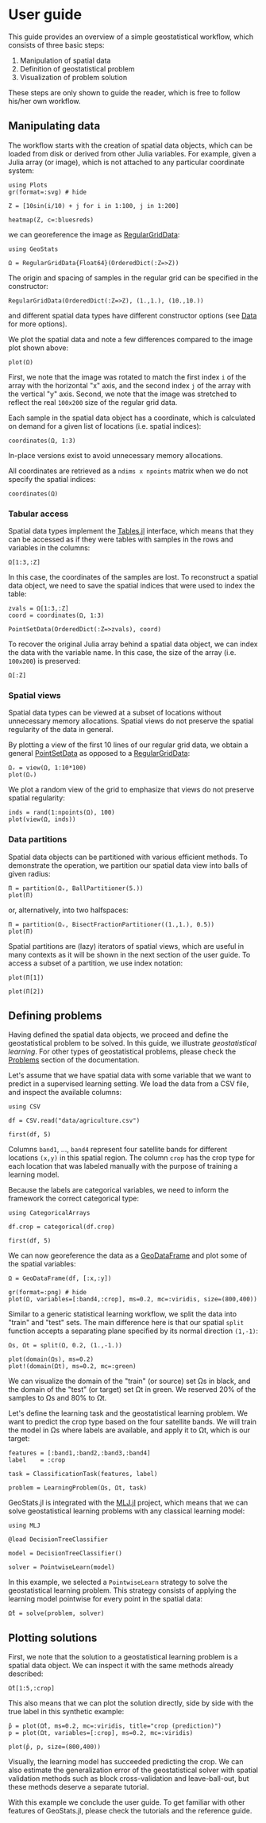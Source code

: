 # User guide

This guide provides an overview of a simple geostatistical workflow, which consists of
three basic steps:

1. Manipulation of spatial data
2. Definition of geostatistical problem
3. Visualization of problem solution

These steps are only shown to guide the reader, which is free to follow his/her own workflow.

## Manipulating data

The workflow starts with the creation of spatial data objects, which can be loaded from
disk or derived from other Julia variables. For example, given a Julia array (or image),
which is not attached to any particular coordinate system:

```@example userguide
using Plots
gr(format=:svg) # hide

Z = [10sin(i/10) + j for i in 1:100, j in 1:200]

heatmap(Z, c=:bluesreds)
```

we can georeference the image as [RegularGridData](@ref):

```@example userguide
using GeoStats

Ω = RegularGridData{Float64}(OrderedDict(:Z=>Z))
```

The origin and spacing of samples in the regular grid can be specified in the constructor:

```@example userguide
RegularGridData(OrderedDict(:Z=>Z), (1.,1.), (10.,10.))
```

and different spatial data types have different constructor options (see [Data](data.md) for more options).

We plot the spatial data and note a few differences compared to the image plot shown above:

```@example userguide
plot(Ω)
```

First, we note that the image was rotated to match the first index `i` of the array
with the horizontal "x" axis, and the second index `j` of the array with the vertical
"y" axis. Second, we note that the image was stretched to reflect the real `100x200`
size of the regular grid data.

Each sample in the spatial data object has a coordinate, which is calculated on demand
for a given list of locations (i.e. spatial indices):

```@example userguide
coordinates(Ω, 1:3)
```

In-place versions exist to avoid unnecessary memory allocations.

All coordinates are retrieved as a `ndims x npoints` matrix when we do not specify
the spatial indices:

```@example userguide
coordinates(Ω)
```

### Tabular access

Spatial data types implement the [Tables.jl](https://github.com/JuliaData/Tables.jl)
interface, which means that they can be accessed as if they were tables with samples
in the rows and variables in the columns:

```@example userguide
Ω[1:3,:Z]
```

In this case, the coordinates of the samples are lost. To reconstruct a spatial data
object, we need to save the spatial indices that were used to index the table:

```@example userguide
zvals = Ω[1:3,:Z]
coord = coordinates(Ω, 1:3)

PointSetData(OrderedDict(:Z=>zvals), coord)
```

To recover the original Julia array behind a spatial data object, we can index the
data with the variable name. In this case, the size of the array (i.e. `100x200`)
is preserved:

```@example userguide
Ω[:Z]
```

### Spatial views

Spatial data types can be viewed at a subset of locations without unnecessary
memory allocations. Spatial views do not preserve the spatial regularity of the
data in general.

By plotting a view of the first 10 lines of our regular grid data, we obtain a
general [PointSetData](@ref) as opposed to a [RegularGridData](@ref):

```@example userguide
Ωᵥ = view(Ω, 1:10*100)
plot(Ωᵥ)
```

We plot a random view of the grid to emphasize that views do not preserve
spatial regularity:

```@example userguide
inds = rand(1:npoints(Ω), 100)
plot(view(Ω, inds))
```

### Data partitions

Spatial data objects can be partitioned with various efficient methods.
To demonstrate the operation, we partition our spatial data view into
balls of given radius:

```@example userguide
Π = partition(Ωᵥ, BallPartitioner(5.))
plot(Π)
```

or, alternatively, into two halfspaces:

```@example userguide
Π = partition(Ωᵥ, BisectFractionPartitioner((1.,1.), 0.5))
plot(Π)
```

Spatial partitions are (lazy) iterators of spatial views, which are useful in
many contexts as it will be shown in the next section of the user guide. To
access a subset of a partition, we use index notation:

```@example userguide
plot(Π[1])
```

```@example userguide
plot(Π[2])
```

## Defining problems

Having defined the spatial data objects, we proceed and define the geostatistical
problem to be solved. In this guide, we illustrate *geostatistical learning*. For
other types of geostatistical problems, please check the [Problems](problems.md)
section of the documentation.

Let's assume that we have spatial data with some variable that we want to predict
in a supervised learning setting. We load the data from a CSV file, and inspect
the available columns:

```@example userguide
using CSV

df = CSV.read("data/agriculture.csv")

first(df, 5)
```

Columns `band1`, ..., `band4` represent four satellite bands for different
locations `(x,y)` in this spatial region. The column `crop` has the crop type
for each location that was labeled manually with the purpose of training a
learning model.

Because the labels are categorical variables, we need to inform the framework
the correct categorical type:

```@example userguide
using CategoricalArrays

df.crop = categorical(df.crop)

first(df, 5)
```

We can now georeference the data as a [GeoDataFrame](@ref) and plot some of
the spatial variables:

```@example userguide
Ω = GeoDataFrame(df, [:x,:y])

gr(format=:png) # hide
plot(Ω, variables=[:band4,:crop], ms=0.2, mc=:viridis, size=(800,400))
```

Similar to a generic statistical learning workflow, we split the data into "train"
and "test" sets. The main difference here is that our spatial `split` function
accepts a separating plane specified by its normal direction `(1,-1)`:

```@example userguide
Ωs, Ωt = split(Ω, 0.2, (1.,-1.))

plot(domain(Ωs), ms=0.2)
plot!(domain(Ωt), ms=0.2, mc=:green)
```

We can visualize the domain of the "train" (or source) set Ωs in black, and the
domain of the "test" (or target) set Ωt in green. We reserved 20% of the samples
to Ωs and 80% to Ωt.

Let's define the learning task and the geostatistical learning problem. We want
to predict the crop type based on the four satellite bands. We will train the model
in Ωs where labels are available, and apply it to Ωt, which is our target:

```@example userguide
features = [:band1,:band2,:band3,:band4]
label    = :crop

task = ClassificationTask(features, label)

problem = LearningProblem(Ωs, Ωt, task)
```

GeoStats.jl is integrated with the [MLJ.jl](https://github.com/alan-turing-institute/MLJ.jl)
project, which means that we can solve geostatistical learning problems with any classical
learning model:

```@example userguide
using MLJ

@load DecisionTreeClassifier

model = DecisionTreeClassifier()

solver = PointwiseLearn(model)
```

In this example, we selected a `PointwiseLearn` strategy to solve the geostatistical
learning problem. This strategy consists of applying the learning model pointwise for
every point in the spatial data:

```@example userguide
Ω̂t = solve(problem, solver)
```

## Plotting solutions

First, we note that the solution to a geostatistical learning problem is a spatial
data object. We can inspect it with the same methods already described:

```@example userguide
Ω̂t[1:5,:crop]
```

This also means that we can plot the solution directly, side by side with the
true label in this synthetic example:

```@example userguide
p̂ = plot(Ω̂t, ms=0.2, mc=:viridis, title="crop (prediction)")
p = plot(Ωt, variables=[:crop], ms=0.2, mc=:viridis)

plot(p̂, p, size=(800,400))
```

Visually, the learning model has succeeded predicting the crop. We can also
estimate the generalization error of the geostatistical solver with spatial
validation methods such as block cross-validation and leave-ball-out, but
these methods deserve a separate tutorial.

With this example we conclude the user guide. To get familiar with other
features of GeoStats.jl, please check the tutorials and the
reference guide.
